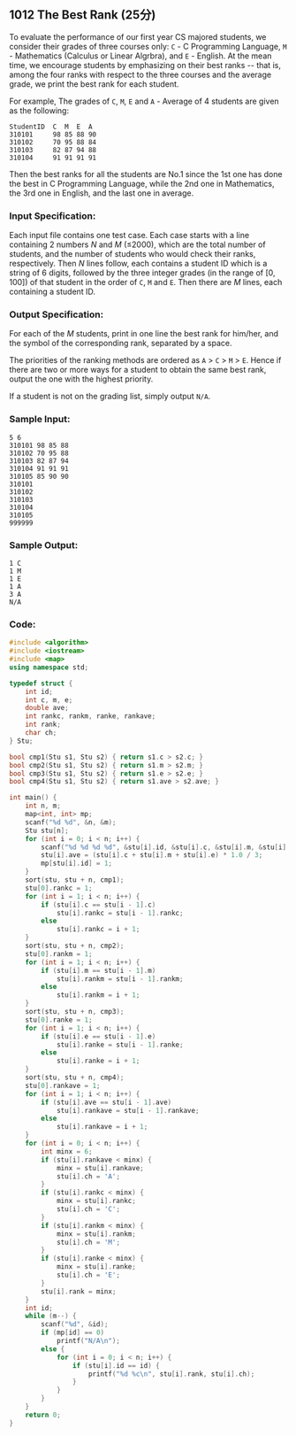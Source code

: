 ##  **1012** **The Best Rank** (25分)

To evaluate the performance of our first year CS majored students, we consider their grades of three courses only: `C` - C Programming Language, `M` - Mathematics (Calculus or Linear Algrbra), and `E` - English. At the mean time, we encourage students by emphasizing on their best ranks -- that is, among the four ranks with respect to the three courses and the average grade, we print the best rank for each student.

For example, The grades of `C`, `M`, `E` and `A` - Average of 4 students are given as the following:

```
StudentID  C  M  E  A
310101     98 85 88 90
310102     70 95 88 84
310103     82 87 94 88
310104     91 91 91 91
```

Then the best ranks for all the students are No.1 since the 1st one has done the best in C Programming Language, while the 2nd one in Mathematics, the 3rd one in English, and the last one in average.

### Input Specification:

Each input file contains one test case. Each case starts with a line containing 2 numbers *N* and *M* (≤2000), which are the total number of students, and the number of students who would check their ranks, respectively. Then *N* lines follow, each contains a student ID which is a string of 6 digits, followed by the three integer grades (in the range of [0, 100]) of that student in the order of `C`, `M` and `E`. Then there are *M* lines, each containing a student ID.

### Output Specification:

For each of the *M* students, print in one line the best rank for him/her, and the symbol of the corresponding rank, separated by a space.

The priorities of the ranking methods are ordered as `A` > `C` > `M` > `E`. Hence if there are two or more ways for a student to obtain the same best rank, output the one with the highest priority.

If a student is not on the grading list, simply output `N/A`.

### Sample Input:

```in
5 6
310101 98 85 88
310102 70 95 88
310103 82 87 94
310104 91 91 91
310105 85 90 90
310101
310102
310103
310104
310105
999999
```

### Sample Output:

```out
1 C
1 M
1 E
1 A
3 A
N/A
```

### Code:

```c++
#include <algorithm>
#include <iostream>
#include <map>
using namespace std;

typedef struct {
    int id;
    int c, m, e;
    double ave;
    int rankc, rankm, ranke, rankave;
    int rank;
    char ch;
} Stu;

bool cmp1(Stu s1, Stu s2) { return s1.c > s2.c; }
bool cmp2(Stu s1, Stu s2) { return s1.m > s2.m; }
bool cmp3(Stu s1, Stu s2) { return s1.e > s2.e; }
bool cmp4(Stu s1, Stu s2) { return s1.ave > s2.ave; }

int main() {
    int n, m;
    map<int, int> mp;
    scanf("%d %d", &n, &m);
    Stu stu[n];
    for (int i = 0; i < n; i++) {
        scanf("%d %d %d %d", &stu[i].id, &stu[i].c, &stu[i].m, &stu[i].e);
        stu[i].ave = (stu[i].c + stu[i].m + stu[i].e) * 1.0 / 3;
        mp[stu[i].id] = 1;
    }
    sort(stu, stu + n, cmp1);
    stu[0].rankc = 1;
    for (int i = 1; i < n; i++) {
        if (stu[i].c == stu[i - 1].c)
            stu[i].rankc = stu[i - 1].rankc;
        else
            stu[i].rankc = i + 1;
    }
    sort(stu, stu + n, cmp2);
    stu[0].rankm = 1;
    for (int i = 1; i < n; i++) {
        if (stu[i].m == stu[i - 1].m)
            stu[i].rankm = stu[i - 1].rankm;
        else
            stu[i].rankm = i + 1;
    }
    sort(stu, stu + n, cmp3);
    stu[0].ranke = 1;
    for (int i = 1; i < n; i++) {
        if (stu[i].e == stu[i - 1].e)
            stu[i].ranke = stu[i - 1].ranke;
        else
            stu[i].ranke = i + 1;
    }
    sort(stu, stu + n, cmp4);
    stu[0].rankave = 1;
    for (int i = 1; i < n; i++) {
        if (stu[i].ave == stu[i - 1].ave)
            stu[i].rankave = stu[i - 1].rankave;
        else
            stu[i].rankave = i + 1;
    }
    for (int i = 0; i < n; i++) {
        int minx = 6;
        if (stu[i].rankave < minx) {
            minx = stu[i].rankave;
            stu[i].ch = 'A';
        }
        if (stu[i].rankc < minx) {
            minx = stu[i].rankc;
            stu[i].ch = 'C';
        }
        if (stu[i].rankm < minx) {
            minx = stu[i].rankm;
            stu[i].ch = 'M';
        }
        if (stu[i].ranke < minx) {
            minx = stu[i].ranke;
            stu[i].ch = 'E';
        }
        stu[i].rank = minx;
    }
    int id;
    while (m--) {
        scanf("%d", &id);
        if (mp[id] == 0)
            printf("N/A\n");
        else {
            for (int i = 0; i < n; i++) {
                if (stu[i].id == id) {
                    printf("%d %c\n", stu[i].rank, stu[i].ch);
                }
            }
        }
    }
    return 0;
}
```

